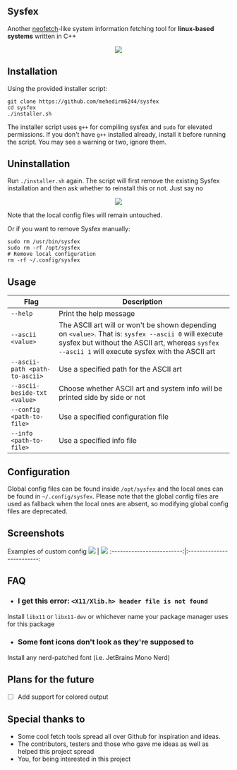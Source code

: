 ## Sysfex
Another [neofetch](https://github.com/dylanaraps/neofetch)-like system information fetching tool for <b>linux-based systems</b> written in C++
<p align="center"><img src="https://github.com/mebesus/sysfex/blob/main/res/sysf_1.png"></p>

## Installation
Using the provided installer script:
```
git clone https://github.com/mehedirm6244/sysfex
cd sysfex
./installer.sh
```
The installer script uses ``g++`` for compiling sysfex and ``sudo`` for elevated permissions. If you don't have ``g++`` installed already, install it before running the script. You may see a warning or two, ignore them.

## Uninstallation
Run ``./installer.sh`` again. The script will first remove the existing Sysfex installation and then ask whether to reinstall this or not. Just say no
<p align="center"><img src="https://user-images.githubusercontent.com/86041547/151667328-ad0c0e4a-b468-4076-b91b-04aae9c2c9bd.png"></p>
Note that the local config files will remain untouched.

Or if you want to remove Sysfex manually:
```
sudo rm /usr/bin/sysfex
sudo rm -rf /opt/sysfex
# Remove local configuration
rm -rf ~/.config/sysfex
```

## Usage
| Flag | Description |
| -----|-------------|
| ``--help`` | Print the help message
| ``--ascii <value>`` | The ASCII art will or won't be shown depending on `<value>`. That is: `sysfex --ascii 0` will execute sysfex but without the ASCII art, whereas `sysfex --ascii 1` will execute sysfex with the ASCII art |
| ``--ascii-path <path-to-ascii>`` | Use a specified path for the ASCII art  |
| ``--ascii-beside-txt <value>`` | Choose whether ASCII art and system info will be printed side by side or not |
| ``--config <path-to-file>`` | Use a specified configuration file |
| ``--info <path-to-file>`` | Use a specified info file |

## Configuration
Global config files can be found inside ``/opt/sysfex`` and the local ones can be found in ``~/.config/sysfex``. Please note that the global config files are used as fallback when the local ones are absent, so modifying global config files are deprecated.

## Screenshots
Examples of custom config
![](https://github.com/avishekdutta531/sysfex/blob/main/res/sysf_5.png?raw=true)  |  ![](https://github.com/avishekdutta531/sysfex/blob/main/res/sysf_6.png?raw=true)
:-------------------------:|:-------------------------:

## FAQ

* ### I get this error: ``<X11/Xlib.h> header file is not found``
Install ``libx11`` or ``libx11-dev`` or whichever name your package manager uses for this package

* ### Some font icons don't look as they're supposed to
Install any nerd-patched font (i.e. JetBrains Mono Nerd)

## Plans for the future
- [ ] Add support for colored output

## Special thanks to
* Some cool fetch tools spread all over Github for inspiration and ideas.
* The contributors, testers and those who gave me ideas as well as helped this project spread
* You, for being interested in this project
